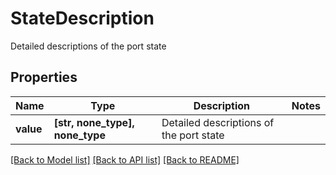 # StateDescription

Detailed descriptions of the port state

## Properties
Name | Type | Description | Notes
------------ | ------------- | ------------- | -------------
**value** | **[str, none_type], none_type** | Detailed descriptions of the port state | 

[[Back to Model list]](../README.md#documentation-for-models) [[Back to API list]](../README.md#documentation-for-api-endpoints) [[Back to README]](../README.md)


